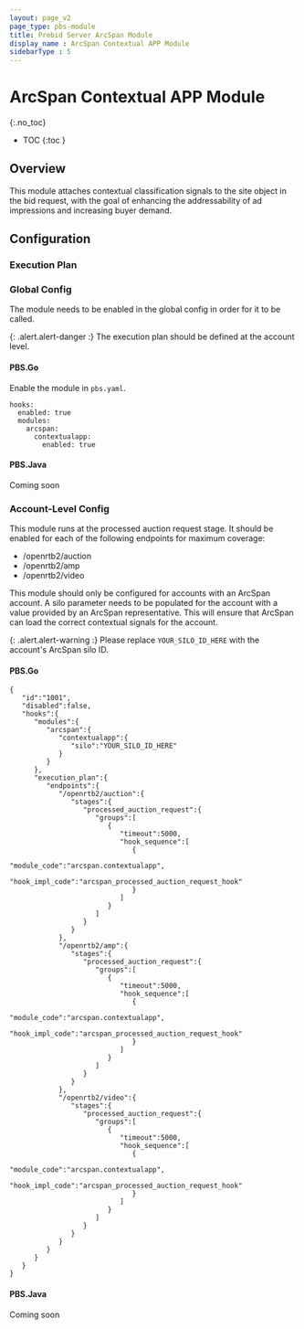 ```yaml
---
layout: page_v2
page_type: pbs-module
title: Prebid Server ArcSpan Module
display_name : ArcSpan Contextual APP Module
sidebarType : 5
---
```


# ArcSpan Contextual APP Module
{:.no_toc}

* TOC
{:toc }

## Overview

This module attaches contextual classification signals to the site object in the bid request, with the goal of enhancing the addressability of ad impressions and increasing buyer demand.

## Configuration

### Execution Plan

### Global Config

The module needs to be enabled in the global config in order for it to be called.

{: .alert.alert-danger :}
The execution plan should be defined at the account level.

#### PBS.Go

Enable the module in `pbs.yaml`.

```
hooks:
  enabled: true
  modules:
    arcspan:
      contextualapp:
        enabled: true
```

#### PBS.Java

Coming soon

### Account-Level Config

This module runs at the processed auction request stage. It should be enabled for each of the following endpoints for maximum coverage:

- /openrtb2/auction
- /openrtb2/amp
- /openrtb2/video

This module should only be configured for accounts with an ArcSpan account. A silo parameter needs to be populated for the account with a value provided by an ArcSpan representative. This will ensure that ArcSpan can load the correct contextual signals for the account.

{: .alert.alert-warning :}
Please replace `YOUR_SILO_ID_HERE` with the account's ArcSpan silo ID.

#### PBS.Go

```
{
   "id":"1001",
   "disabled":false,
   "hooks":{
      "modules":{
         "arcspan":{
            "contextualapp":{
               "silo":"YOUR_SILO_ID_HERE"
            }
         }
      },
      "execution_plan":{
         "endpoints":{
            "/openrtb2/auction":{
               "stages":{
                  "processed_auction_request":{
                     "groups":[
                        {
                           "timeout":5000,
                           "hook_sequence":[
                              {
                                 "module_code":"arcspan.contextualapp",
                                 "hook_impl_code":"arcspan_processed_auction_request_hook"
                              }
                           ]
                        }
                     ]
                  }
               }
            },
            "/openrtb2/amp":{
               "stages":{
                  "processed_auction_request":{
                     "groups":[
                        {
                           "timeout":5000,
                           "hook_sequence":[
                              {
                                 "module_code":"arcspan.contextualapp",
                                 "hook_impl_code":"arcspan_processed_auction_request_hook"
                              }
                           ]
                        }
                     ]
                  }
               }
            },
            "/openrtb2/video":{
               "stages":{
                  "processed_auction_request":{
                     "groups":[
                        {
                           "timeout":5000,
                           "hook_sequence":[
                              {
                                 "module_code":"arcspan.contextualapp",
                                 "hook_impl_code":"arcspan_processed_auction_request_hook"
                              }
                           ]
                        }
                     ]
                  }
               }
            }
         }
      }
   }
}
```

#### PBS.Java

Coming soon